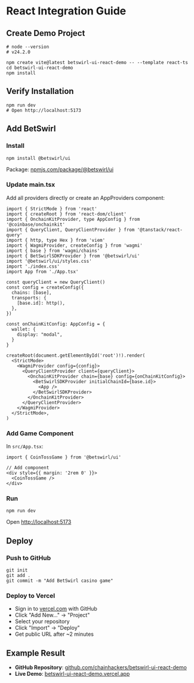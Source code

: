 # React Integration Guide

## Create Demo Project

```shell
# node --version
# v24.2.0

npm create vite@latest betswirl-ui-react-demo -- --template react-ts
cd betswirl-ui-react-demo
npm install
```

## Verify Installation

```shell
npm run dev
# Open http://localhost:5173
```

## Add BetSwirl

### Install

```shell
npm install @betswirl/ui
```

Package: [npmjs.com/package/@betswirl/ui](https://www.npmjs.com/package/@betswirl/ui)

### Update main.tsx

Add all providers directly or create an AppProviders component:

```tsx
import { StrictMode } from 'react'
import { createRoot } from 'react-dom/client'
import { OnchainKitProvider, type AppConfig } from '@coinbase/onchainkit'
import { QueryClient, QueryClientProvider } from '@tanstack/react-query'
import { http, type Hex } from 'viem'
import { WagmiProvider, createConfig } from 'wagmi'
import { base } from 'wagmi/chains'
import { BetSwirlSDKProvider } from '@betswirl/ui'
import '@betswirl/ui/styles.css'
import './index.css'
import App from './App.tsx'

const queryClient = new QueryClient()
const config = createConfig({
  chains: [base],
  transports: {
    [base.id]: http(),
  },
})

const onChainKitConfig: AppConfig = {
  wallet: {
    display: "modal",
  }
}

createRoot(document.getElementById('root')!).render(
  <StrictMode>
    <WagmiProvider config={config}>
      <QueryClientProvider client={queryClient}>
        <OnchainKitProvider chain={base} config={onChainKitConfig}>
          <BetSwirlSDKProvider initialChainId={base.id}>
            <App />
          </BetSwirlSDKProvider>
        </OnchainKitProvider>
      </QueryClientProvider>
    </WagmiProvider>
  </StrictMode>,
)
```

### Add Game Component

In `src/App.tsx`:

```tsx
import { CoinTossGame } from '@betswirl/ui'

// Add component
<div style={{ margin: '2rem 0' }}>
  <CoinTossGame />
</div>
```

### Run

```shell
npm run dev
```

Open [http://localhost:5173](http://localhost:5173)

## Deploy

### Push to GitHub

```shell
git init
git add .
git commit -m "Add BetSwirl casino game"
```

### Deploy to Vercel

* Sign in to [vercel.com](https://vercel.com) with GitHub
* Click "Add New..." → "Project"
* Select your repository
* Click "Import" → "Deploy"
* Get public URL after ~2 minutes

## Example Result

* **GitHub Repository**: [github.com/chainhackers/betswirl-ui-react-demo](https://github.com/chainhackers/betswirl-ui-react-demo)
* **Live Demo**: [betswirl-ui-react-demo.vercel.app](https://betswirl-ui-react-demo.vercel.app)

